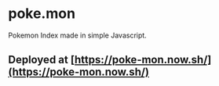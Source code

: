 # poke.mon
Pokemon Index made in simple Javascript.

## Deployed at [https://poke-mon.now.sh/](https://poke-mon.now.sh/)
